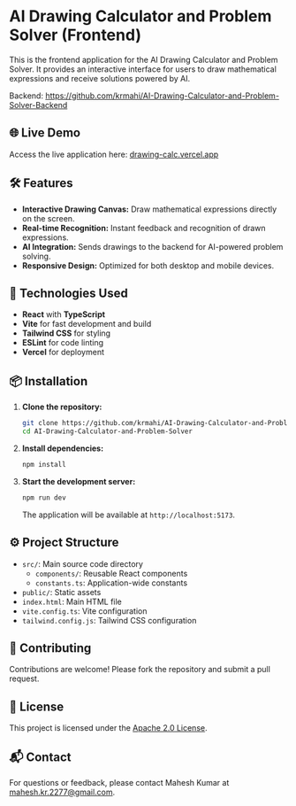# AI Drawing Calculator and Problem Solver (Frontend)

This is the frontend application for the AI Drawing Calculator and Problem Solver. It provides an interactive interface for users to draw mathematical expressions and receive solutions powered by AI.

Backend: https://github.com/krmahi/AI-Drawing-Calculator-and-Problem-Solver-Backend

## 🌐 Live Demo

Access the live application here: [drawing-calc.vercel.app](https://drawing-calc.vercel.app)

## 🛠️ Features

- **Interactive Drawing Canvas:** Draw mathematical expressions directly on the screen.
- **Real-time Recognition:** Instant feedback and recognition of drawn expressions.
- **AI Integration:** Sends drawings to the backend for AI-powered problem solving.
- **Responsive Design:** Optimized for both desktop and mobile devices.

## 🧰 Technologies Used

- **React** with **TypeScript**
- **Vite** for fast development and build
- **Tailwind CSS** for styling
- **ESLint** for code linting
- **Vercel** for deployment

## 📦 Installation

1. **Clone the repository:**

   ```bash
   git clone https://github.com/krmahi/AI-Drawing-Calculator-and-Problem-Solver.git
   cd AI-Drawing-Calculator-and-Problem-Solver
   ```

2. **Install dependencies:**

   ```bash
   npm install
   ```

3. **Start the development server:**

   ```bash
   npm run dev
   ```

   The application will be available at `http://localhost:5173`.

## ⚙️ Project Structure

- `src/`: Main source code directory
  - `components/`: Reusable React components
  - `constants.ts`: Application-wide constants
- `public/`: Static assets
- `index.html`: Main HTML file
- `vite.config.ts`: Vite configuration
- `tailwind.config.js`: Tailwind CSS configuration

## 🤝 Contributing

Contributions are welcome! Please fork the repository and submit a pull request.

## 📄 License

This project is licensed under the [Apache 2.0 License](https://github.com/krmahi/AI-Drawing-Calculator-and-Problem-Solver/blob/main/LICENSE).

## 📬 Contact

For questions or feedback, please contact Mahesh Kumar at [mahesh.kr.2277@gmail.com](mailto:mahesh.kr.2277@gmail.com).
